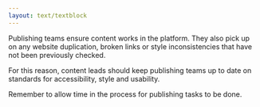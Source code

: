```yaml
---
layout: text/textblock
---
```


Publishing teams ensure content works in the platform. They also pick up on any website duplication, broken links or style inconsistencies that have not been previously checked.

For this reason, content leads should keep publishing teams up to date on standards for accessibility, style and usability.

Remember to allow time in the process for publishing tasks to be done.  

